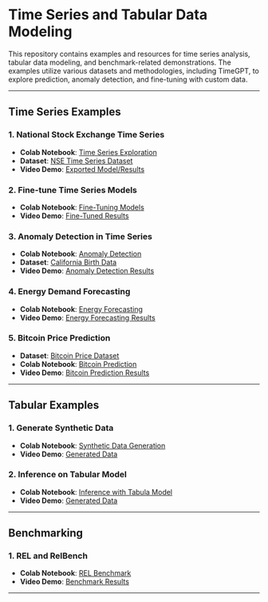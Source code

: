 # Time Series and Tabular Data Modeling

This repository contains examples and resources for time series analysis, tabular data modeling, and benchmark-related demonstrations. The examples utilize various datasets and methodologies, including TimeGPT, to explore prediction, anomaly detection, and fine-tuning with custom data.

---

## Time Series Examples

### 1. **National Stock Exchange Time Series**
- **Colab Notebook**: [Time Series Exploration](https://colab.research.google.com/drive/1acCAt-8dD0TCfTt7HujlsNtjWj2ndqXP?usp=sharing)
- **Dataset**: [NSE Time Series Dataset](https://www.kaggle.com/datasets/atulanandjha/national-stock-exchange-time-series)
- **Video Demo**: [Exported Model/Results](https://drive.google.com/file/d/1meUP26V9gBSV-kpDVom9utnid6qItp5Z/view?usp=sharing)

### 2. **Fine-tune Time Series Models**
- **Colab Notebook**: [Fine-Tuning Models](https://colab.research.google.com/drive/190B5wpdHvMnqVYhkVvNst9UV6FIhJOFk?usp=sharing)
- **Video Demo**: [Fine-Tuned Results](https://drive.google.com/file/d/1XbTvlWeYPgRw9p04CcOmZHbYQkLt2M8F/view?usp=sharing)

### 3. **Anomaly Detection in Time Series**
- **Colab Notebook**: [Anomaly Detection](https://colab.research.google.com/drive/144ycxgLOvBAMHXAUqPI9O2utfzbuKKe5?usp=sharing)
- **Dataset**: [California Birth Data](https://www.kaggle.com/datasets/dougcresswell/daily-total-female-births-in-california-1959)
- **Video Demo**: [Anomaly Detection Results](https://drive.google.com/file/d/1Zcf-Ywkim41U6oCpMlXkhCQD27eMthFO/view?usp=sharing)

### 4. **Energy Demand Forecasting**
- **Colab Notebook**: [Energy Forecasting](https://colab.research.google.com/drive/1igB2rkBCmfugfHimRX3XZNfvv3MrSTfC?usp=sharing)
- **Video Demo**: [Energy Forecasting Results](https://drive.google.com/file/d/1DXBRul3blxoCjY2JB10H-YNtQod0tSCx/view?usp=sharing)

### 5. **Bitcoin Price Prediction**
- **Dataset**: [Bitcoin Price Dataset](https://raw.githubusercontent.com/Nixtla/transfer-learning-time-series/main/datasets/bitcoin_price_usd.csv)
- **Colab Notebook**: [Bitcoin Prediction](https://colab.research.google.com/drive/18DOjp34VCxC1npH4mqXshK4onCcfYw2b?usp=sharing)
- **Video Demo**: [Bitcoin Prediction Results](https://drive.google.com/file/d/1ZzxMoPgTP43FFlrT-S8qNYqVfIwxMOfM/view?usp=sharing)

---

## Tabular Examples

### 1. **Generate Synthetic Data**
- **Colab Notebook**: [Synthetic Data Generation](https://colab.research.google.com/drive/1fsB0XtHfWU5_qhNqbgYLjadmORjvVSbO?usp=sharing)
- **Video Demo**: [Generated Data](https://drive.google.com/file/d/1N-Bkr3s-grEcdW01-hhZxCFR5lQqdcz5/view?usp=sharing)

### 2. **Inference on Tabular Model**
- **Colab Notebook**: [Inference with Tabula Model](https://colab.research.google.com/drive/1I1LREVanRqnwriihdxCeLrFEZ18CvhJG?usp=sharing)
- **Video Demo**: [Generated Data](https://drive.google.com/file/d/1N-Bkr3s-grEcdW01-hhZxCFR5lQqdcz5/view?usp=sharing)
---

## Benchmarking

### 1. **REL and RelBench**
- **Colab Notebook**: [REL Benchmark](https://colab.research.google.com/drive/1EWcr7bKuj0LPEcOG4o_fUqz_7riwzKKd?usp=sharing)
- **Video Demo**: [Benchmark Results](https://drive.google.com/file/d/1szK1IKBPrFLNlm-C_TCYEKTH4xfu2eTJ/view?usp=sharing)

---
